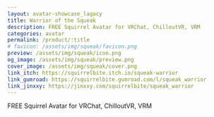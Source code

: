 ```yaml
---
layout: avatar-showcase_lagacy
title: Warrior of the Squeak
description: FREE Squirrel Avatar for VRChat, ChilloutVR, VRM
categories: avatar
permalink: /product/:title
# favicon: /assets/img/squeak/favicon.png
preview: /assets/img/squeak/icon.png
og_image: /assets/img/squeak/preview.png
cover_image: /assets/img/squeak/cover.png
link_itch: https://squirrelbite.itch.io/squeak-warrior
link_gumroad: https://squirrelbite.gumroad.com/l/squeak_warrior
link_jinxxy: https://jinxxy.com/squirrelbite/squeak_warrior
---
```

FREE Squirrel Avatar for VRChat, ChilloutVR, VRM